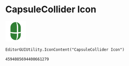 # CapsuleCollider Icon
![](/img/CapsuleCollider%20Icon.png)

``` CSharp
EditorGUIUtility.IconContent("CapsuleCollider Icon")
```
```
4594085694400661279
```

